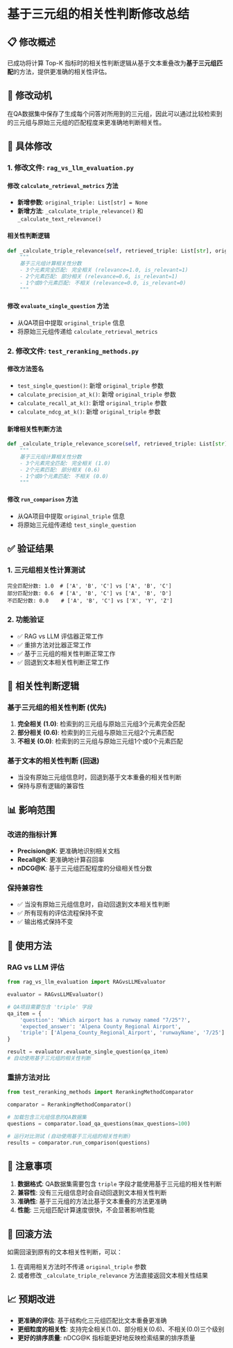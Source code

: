 # 基于三元组的相关性判断修改总结

## 📋 修改概述

已成功将计算 Top-K 指标时的相关性判断逻辑从基于文本重叠改为**基于三元组匹配**的方法，提供更准确的相关性评估。

## 🎯 修改动机

在QA数据集中保存了生成每个问答对所用到的三元组，因此可以通过比较检索到的三元组与原始三元组的匹配程度来更准确地判断相关性。

## 🔧 具体修改

### 1. 修改文件: `rag_vs_llm_evaluation.py`

#### 修改 `calculate_retrieval_metrics` 方法
- **新增参数**: `original_triple: List[str] = None`
- **新增方法**: `_calculate_triple_relevance()` 和 `_calculate_text_relevance()`

#### 相关性判断逻辑
```python
def _calculate_triple_relevance(self, retrieved_triple: List[str], original_triple: List[str]) -> Tuple[float, int]:
    """
    基于三元组计算相关性分数
    - 3个元素完全匹配: 完全相关 (relevance=1.0, is_relevant=1)
    - 2个元素匹配: 部分相关 (relevance=0.6, is_relevant=1)  
    - 1个或0个元素匹配: 不相关 (relevance=0.0, is_relevant=0)
    """
```

#### 修改 `evaluate_single_question` 方法
- 从QA项目中提取 `original_triple` 信息
- 将原始三元组传递给 `calculate_retrieval_metrics`

### 2. 修改文件: `test_reranking_methods.py`

#### 修改方法签名
- `test_single_question()`: 新增 `original_triple` 参数
- `calculate_precision_at_k()`: 新增 `original_triple` 参数
- `calculate_recall_at_k()`: 新增 `original_triple` 参数
- `calculate_ndcg_at_k()`: 新增 `original_triple` 参数

#### 新增相关性判断方法
```python
def _calculate_triple_relevance_score(self, retrieved_triple: List[str], original_triple: List[str]) -> float:
    """
    基于三元组计算相关性分数
    - 3个元素完全匹配: 完全相关 (1.0)
    - 2个元素匹配: 部分相关 (0.6)  
    - 1个或0个元素匹配: 不相关 (0.0)
    """
```

#### 修改 `run_comparison` 方法
- 从QA项目中提取 `original_triple` 信息
- 将原始三元组传递给 `test_single_question`

## ✅ 验证结果

### 1. 三元组相关性计算测试
```
完全匹配分数: 1.0  # ['A', 'B', 'C'] vs ['A', 'B', 'C']
部分匹配分数: 0.6  # ['A', 'B', 'C'] vs ['A', 'B', 'D'] 
不匹配分数: 0.0    # ['A', 'B', 'C'] vs ['X', 'Y', 'Z']
```

### 2. 功能验证
- ✅ RAG vs LLM 评估器正常工作
- ✅ 重排方法对比器正常工作
- ✅ 基于三元组的相关性判断正常工作
- ✅ 回退到文本相关性判断正常工作

## 🎯 相关性判断逻辑

### 基于三元组的相关性判断 (优先)
1. **完全相关 (1.0)**: 检索到的三元组与原始三元组3个元素完全匹配
2. **部分相关 (0.6)**: 检索到的三元组与原始三元组2个元素匹配
3. **不相关 (0.0)**: 检索到的三元组与原始三元组1个或0个元素匹配

### 基于文本的相关性判断 (回退)
- 当没有原始三元组信息时，回退到基于文本重叠的相关性判断
- 保持与原有逻辑的兼容性

## 📊 影响范围

### 改进的指标计算
- **Precision@K**: 更准确地识别相关文档
- **Recall@K**: 更准确地计算召回率
- **nDCG@K**: 基于三元组匹配程度的分级相关性分数

### 保持兼容性
- ✅ 当没有原始三元组信息时，自动回退到文本相关性判断
- ✅ 所有现有的评估流程保持不变
- ✅ 输出格式保持不变

## 🚀 使用方法

### RAG vs LLM 评估
```python
from rag_vs_llm_evaluation import RAGvsLLMEvaluator

evaluator = RAGvsLLMEvaluator()

# QA项目需要包含 'triple' 字段
qa_item = {
    'question': 'Which airport has a runway named "7/25"?',
    'expected_answer': 'Alpena County Regional Airport',
    'triple': ['Alpena_County_Regional_Airport', 'runwayName', '7/25']
}

result = evaluator.evaluate_single_question(qa_item)
# 自动使用基于三元组的相关性判断
```

### 重排方法对比
```python
from test_reranking_methods import RerankingMethodComparator

comparator = RerankingMethodComparator()

# 加载包含三元组信息的QA数据集
questions = comparator.load_qa_questions(max_questions=100)

# 运行对比测试 (自动使用基于三元组的相关性判断)
results = comparator.run_comparison(questions)
```

## 📝 注意事项

1. **数据格式**: QA数据集需要包含 `triple` 字段才能使用基于三元组的相关性判断
2. **兼容性**: 没有三元组信息时会自动回退到文本相关性判断
3. **准确性**: 基于三元组的方法比基于文本重叠的方法更准确
4. **性能**: 三元组匹配计算速度很快，不会显著影响性能

## 🔄 回滚方法

如需回滚到原有的文本相关性判断，可以：
1. 在调用相关方法时不传递 `original_triple` 参数
2. 或者修改 `_calculate_triple_relevance` 方法直接返回文本相关性结果

## 📈 预期改进

- **更准确的评估**: 基于结构化三元组匹配比文本重叠更准确
- **更细粒度的相关性**: 支持完全相关(1.0)、部分相关(0.6)、不相关(0.0)三个级别
- **更好的排序质量**: nDCG@K 指标能更好地反映检索结果的排序质量